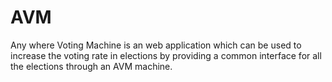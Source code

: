 # AVM
Any where Voting Machine is an web application which can be used to increase the voting rate in elections by providing a common interface for all the elections through an AVM machine.
